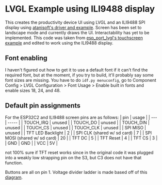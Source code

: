 # LVGL Example using ILI9488 display

This creates the productivity device UI using LVGL and an ILI9488 SPI display using [atanisoft's driver and example](https://components.espressif.com/components/atanisoft/esp_lcd_ili9488/versions/1.0.11). Screen has been set to landscape mode and currently draws the UI. Interactability has yet to be implemented. This code was taken from [esp_port_lvgl's touchscreen example](https://github.com/espressif/esp-bsp/tree/76cc90336b34955fc76b510557b837e963b6a9e9/components/esp_lvgl_port/examples/touchscreen) and edited to work using the ILI9488 display.

## Font enabling
I haven't figured out how to get it to use a default font if it can't find the required font, but at the moment, if you try to build, it'll probably say some font sizes are missing. You have to do `idf.py menuconfig`, go to Component Config > LVGL Configuration > Font Usage > Enable built in fonts and enable sizes 18, 24, and 48.

## Default pin assignments

For the ESP32C2 and ILI9488 screen pins are as follows:
| pin | usage |
| --- | ----- |
| TOUCH_IRQ | unused |
| TOUCH_DO | unused |
| TOUCH_DIN | unused |
| TOUCH_CS | unused |
| TOUCH_CLK | unused |
| SPI MISO | unused |
| TFT LED Backlight | 2 |
| SPI CLK  (shared w/ sd card) | 7 |
| SPI MOSI (shared w/ sd card) | 20 |
| TFT DC | 5 |
| TFT Reset | 4 |
| TFT CS | 3 |
| GND | GND |
| VCC | 5V |

not 100% sure if TFT reset works since in the original code it was plugged into a weakly low strapping pin on the S3, but C3 does not have that function.

Buttons are all on pin 1.
Voltage divider ladder is made based off of this [diagram](https://git.ucsc.edu/itphung/cse123-project/-/wikis/attachments/buttonDiagram.png).
